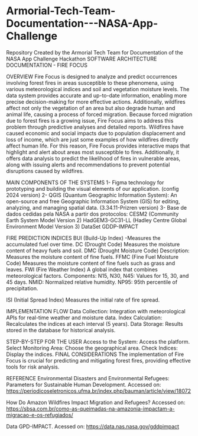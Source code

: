 # Armorial-Tech-Team-Documentation---NASA-App-Challenge
Repository Created by the Armorial Tech Team for Documentation of the NASA App Challenge Hackathon
SOFTWARE ARCHITECTURE DOCUMENTATION - FIRE FOCUS


OVERVIEW
Fire Focus is designed to analyze and predict occurrences involving forest fires in areas susceptible to these phenomena, using various meteorological indices and soil and vegetation moisture levels. The data system provides accurate and up-to-date information, enabling more precise decision-making for more effective actions.
Additionally, wildfires affect not only the vegetation of an area but also degrade human and animal life, causing a process of forced migration. Because forced migration due to forest fires is a growing issue, Fire Focus aims to address this problem through predictive analyses and detailed reports.
Wildfires have caused economic and social impacts due to population displacement and loss of income, which are just some examples of how wildfires directly affect human life. 
For this reason, Fire Focus provides interactive maps that highlight and alert about areas most susceptible to fires. Additionally, it offers data analysis to predict the likelihood of fires in vulnerable areas, along with issuing alerts and recommendations to prevent potential disruptions caused by wildfires. 


MAIN COMPONENTS OF THE SYSTEMS
 1- Figma technology for prototyping and building the visual elements of our application. (config 2024 version)
2- QGIS (Quantum Geographic Information System): An open-source and free Geographic Information System (GIS) for editing, analyzing, and managing spatial data. (3.34.11-Prizren version)
3- Base de dados cedidas pela NASA a partir dos protocolos: 
CESM2 (Community Earth System Model Version 2)
HadGEM3-GC31-LL (Hadley Centre Global Environment Model Version 3)
DataSet GDDP-IMPACT


FIRE PREDICTION INDICES
BUI (Build-Up Index) -Measures the accumulated fuel over time.
 DC (Drought Code) Measures the moisture content of heavy fuels and soil.
 DMC (Drought Moisture Code) Description: Measures the moisture content of fine fuels.
 FFMC (Fine Fuel Moisture Code) Measures the moisture content of fine fuels such as grass and leaves.
FWI (Fire Weather Index) A global index that combines meteorological factors.
Components:
N15, N30, N45: Values for 15, 30, and 45 days.
NMID: Normalized relative humidity.
NP95: 95th percentile of precipitation.


ISI (Initial Spread Index) Measures the initial rate of fire spread.


 IMPLEMENTATION FLOW
Data Collection: Integration with meteorological APIs for real-time weather and moisture data.
Index Calculation: Recalculates the indices at each interval (5 years).
Data Storage: Results stored in the database for historical analysis.


 STEP-BY-STEP FOR  THE  USER
Access to the System: Access the platform.
Select Monitoring Area: Choose the geographical area.
Check Indices: Display the indices.
 FINAL CONSIDERATIONS
The implementation of Fire Focus is crucial for predicting and mitigating forest fires, providing effective tools for risk analysis.


REFERENCE
Environmental Disasters and Environmental Refugees: Parameters for Sustainable Human Development. Accessed on: https://periodicoseletronicos.ufma.br/index.php/bauman/article/view/18072


How Do Amazon Wildfires Impact Migration and Refugees? Accessed on:  https://sbsa.com.br/como-as-queimadas-na-amazonia-impactam-a-migracao-e-os-refugiados/ 


Data GPD-IMPACT. Acessed on: https://data.nas.nasa.gov/gddpimpact 



